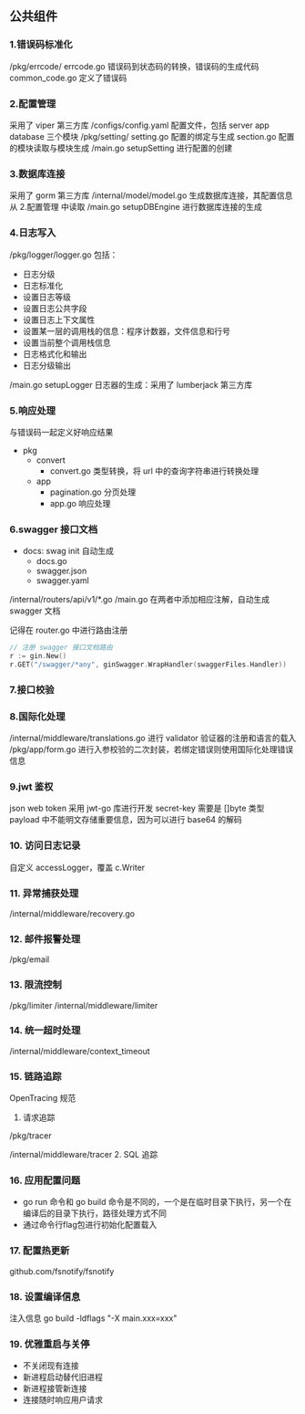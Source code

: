 ## 公共组件
### 1.错误码标准化
/pkg/errcode/
    errcode.go 错误码到状态码的转换，错误码的生成代码
    common_code.go 定义了错误码

### 2.配置管理
采用了 viper 第三方库
/configs/config.yaml 配置文件，包括 server app database 三个模块
/pkg/setting/
    setting.go 配置的绑定与生成
    section.go 配置的模块读取与模块生成
/main.go setupSetting 进行配置的创建

### 3.数据库连接
采用了 gorm 第三方库
/internal/model/model.go 生成数据库连接，其配置信息从 2.配置管理 中读取
/main.go setupDBEngine 进行数据库连接的生成

### 4.日志写入
/pkg/logger/logger.go 包括：
- 日志分级
- 日志标准化
- 设置日志等级
- 设置日志公共字段
- 设置日志上下文属性
- 设置某一层的调用栈的信息：程序计数器，文件信息和行号
- 设置当前整个调用栈信息
- 日志格式化和输出
- 日志分级输出

/main.go setupLogger 日志器的生成：采用了 lumberjack 第三方库

### 5.响应处理
与错误码一起定义好响应结果
- pkg
    - convert
        - convert.go 类型转换，将 url 中的查询字符串进行转换处理
    - app
        - pagination.go 分页处理
        - app.go 响应处理
### 6.swagger 接口文档
- docs: swag init 自动生成
    - docs.go
    - swagger.json
    - swagger.yaml

/internal/routers/api/v1/*.go
/main.go
在两者中添加相应注解，自动生成 swagger 文档

记得在 router.go 中进行路由注册
```go
// 注册 swagger 接口文档路由
r := gin.New()
r.GET("/swagger/*any", ginSwagger.WrapHandler(swaggerFiles.Handler))
```
### 7.接口校验

### 8.国际化处理
/internal/middleware/translations.go
    进行 validator 验证器的注册和语言的载入
/pkg/app/form.go
    进行入参校验的二次封装，若绑定错误则使用国际化处理错误信息

### 9.jwt 鉴权
json web token
采用 jwt-go 库进行开发
secret-key 需要是 []byte 类型
payload 中不能明文存储重要信息，因为可以进行 base64 的解码

### 10. 访问日志记录
自定义 accessLogger，覆盖 c.Writer
### 11. 异常捕获处理
/internal/middleware/recovery.go
### 12. 邮件报警处理
/pkg/email

### 13. 限流控制
/pkg/limiter
/internal/middleware/limiter

### 14. 统一超时处理
/internal/middleware/context_timeout
### 15. 链路追踪
OpenTracing 规范
1. 请求追踪

/pkg/tracer

/internal/middleware/tracer
2. SQL 追踪

### 16. 应用配置问题
- go run 命令和 go build 命令是不同的，一个是在临时目录下执行，另一个在编译后的目录下执行，路径处理方式不同
- 通过命令行flag包进行初始化配置载入
### 17. 配置热更新
github.com/fsnotify/fsnotify
### 18. 设置编译信息
注入信息
go build -ldflags "-X main.xxx=xxx"

### 19. 优雅重启与关停
- 不关闭现有连接
- 新进程启动替代旧进程
- 新进程接管新连接
- 连接随时响应用户请求